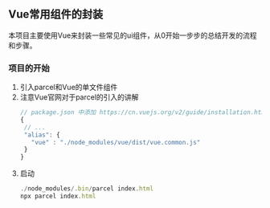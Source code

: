 ## Vue常用组件的封装

本项目主要使用Vue来封装一些常见的ui组件，从0开始一步步的总结开发的流程和步骤。

### 项目的开始
1. 引入parcel和Vue的单文件组件
2. 注意Vue官网对于parcel的引入的讲解
     ```javascript
    // package.json 中添加 https://cn.vuejs.org/v2/guide/installation.html
    {
      // ...
      "alias": {
        "vue" : "./node_modules/vue/dist/vue.common.js"
      }
    }
    ```
3. 启动
    ```javascript
    ./node_modules/.bin/parcel index.html
    npx parcel index.html
    ```

